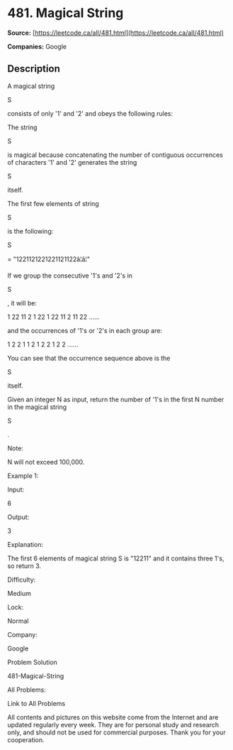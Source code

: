 # 481. Magical String

**Source:** [https://leetcode.ca/all/481.html](https://leetcode.ca/all/481.html)

**Companies:** Google

## Description

A magical string

S

consists of only '1' and '2' and obeys the following rules:

The string

S

is magical because concatenating the number of contiguous occurrences of
        characters '1' and '2' generates the string

S

itself.

The first few elements of string

S

is the following:

S

= "1221121221221121122â¦â¦"

If we group the consecutive '1's and '2's in

S

, it will be:

1 22 11 2 1 22 1 22 11 2 11 22 ......

and the occurrences of '1's or '2's in each group are:

1 2 2 1 1 2 1 2 2 1 2 2 ......

You can see that the occurrence sequence above is the

S

itself.

Given an integer N as input, return the number of '1's in the first N number in the magical
        string

S

.

Note:

N will not exceed 100,000.

Example 1:

Input:

6

Output:

3

Explanation:

The first 6 elements of magical string S is "12211" and it contains three 1's, so return 3.

Difficulty:

Medium

Lock:

Normal

Company:

Google

Problem Solution

481-Magical-String

All Problems:

Link to All Problems

All contents and pictures on this website come from the Internet and are updated regularly every week. They are for personal study and research only, and should not be used for commercial purposes. Thank you for your cooperation.

